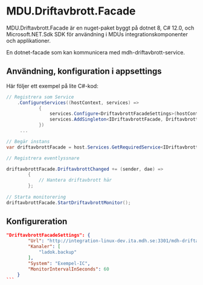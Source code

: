 # MDU.Driftavbrott.Facade
MDU.Driftavbrott.Facade är en nuget-paket byggt på dotnet 8, C# 12.0, och Microsoft.NET.Sdk SDK för användning 
i MDUs integrationskomponenter och applikationer. 

En dotnet-facade som kan kommunicera med mdh-driftavbrott-service.

## Användning, konfiguration i appsettings

Här följer ett exempel på lite C#-kod:

```C#
// Registrera som Service
    .ConfigureServices((hostContext, services) =>
            {
                services.Configure<DriftavbrottFacadeSettings>(hostContext.Configuration.GetSection("DriftavbrottFacadeSettings"));
                services.AddSingleton<IDriftavbrottFacade, DriftavbrottFacade>();
            })
     ...

// Begär instans
var driftavbrottFacade = host.Services.GetRequiredService<IDriftavbrottFacade>();

// Registrera eventlyssnare

driftavbrottFacade.DriftavbrottChanged += (sender, dae) =>
        {
            // Hantera driftavbrott här
        };
        
// Starta monitorering
driftavbrottFacade.StartDriftavbrottMonitor();


```

## Konfigureration
````json
"DriftavbrottFacadeSettings": {
        "Url": "http://integration-linux-dev.ita.mdh.se:3301/mdh-driftavbrott/v1",
        "Kanaler": [
            "ladok.backup"
        ],
        "System": "Exempel-IC",
        "MonitorIntervalInSeconds": 60
    }
```